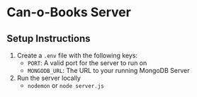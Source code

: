 # Can-o-Books Server

## Setup Instructions

1. Create a `.env` file with the following keys:
   - `PORT`: A valid port for the server to run on
   - `MONGODB_URL`: The URL to your running MongoDB Server
1. Run the server locally
   - `nodemon` or `node server.js`